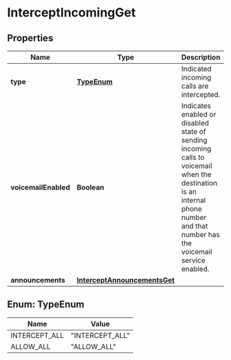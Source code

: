 

# InterceptIncomingGet


## Properties

| Name | Type | Description | Notes |
|------------ | ------------- | ------------- | -------------|
|**type** | [**TypeEnum**](#TypeEnum) | Indicated incoming calls are intercepted. |  |
|**voicemailEnabled** | **Boolean** | Indicates enabled or disabled state of sending incoming calls to voicemail when the destination is an internal phone number and that number has the voicemail service enabled. |  |
|**announcements** | [**InterceptAnnouncementsGet**](InterceptAnnouncementsGet.md) |  |  |



## Enum: TypeEnum

| Name | Value |
|---- | -----|
| INTERCEPT_ALL | &quot;INTERCEPT_ALL&quot; |
| ALLOW_ALL | &quot;ALLOW_ALL&quot; |



